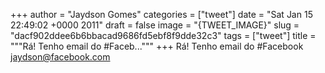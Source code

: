 
+++
author = "Jaydson Gomes"
categories = ["tweet"]
date = "Sat Jan 15 22:49:02 +0000 2011"
draft = false
image = "{TWEET_IMAGE}"
slug = "dacf902ddee6b6bbacad9686fd5ebf8f9dde32c3"
tags = ["tweet"]
title = """Rá! Tenho email do #Faceb..."""
+++
Rá! Tenho email do #Facebook jaydson@facebook.com
